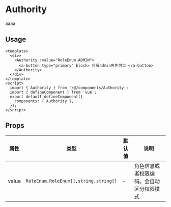 # Authority

aaaa

## Usage

```vue
<template>
  <div>
    <Authority :value="RoleEnum.ADMIN">
      <a-button type="primary" block> 只有admin角色可见 </a-button>
    </Authority>
  </div>
</template>
<script>
  import { Authority } from '/@/components/Authority';
  import { defineComponent } from 'vue';
  export default defineComponent({
    components: { Authority },
  });
</script>
```

## Props

| 属性 | 类型 | 默认值 | 说明 |
| --- | --- | --- | --- |
| value | `RoleEnum,RoleEnum[],string,string[]` | - | 角色信息或者权限编码。会自动区分权限模式 |
